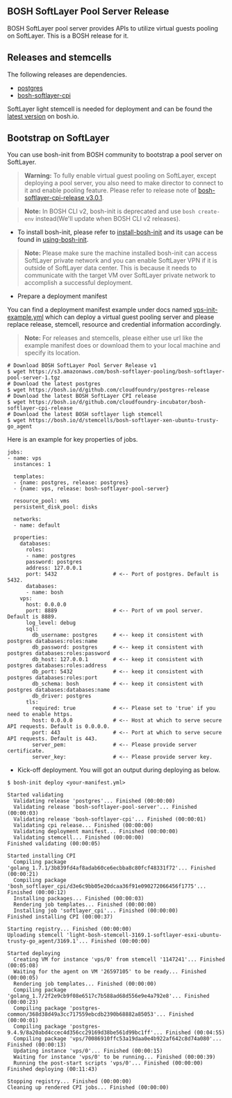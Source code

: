 **BOSH SoftLayer Pool Server Release**
-------------

BOSH SoftLayer pool server provides APIs to utilize virtual guests pooling on SoftLayer. This is a BOSH release for it.

**Releases and stemcells**
-------------
The following releases are dependencies.

- [postgres](http://bosh.io/releases/github.com/cloudfoundry/postgres-release) 
- [bosh-softlayer-cpi](http://bosh.io/releases/github.com/cloudfoundry-incubator/bosh-softlayer-cpi-release) 

SoftLayer light stemcell is needed for deployment and can be found the [latest version](https://bosh.io/d/stemcells/bosh-softlayer-xen-ubuntu-trusty-go_agent) on bosh.io.

**Bootstrap on SoftLayer**
-------------
You can use bosh-init from BOSH community to bootstrap a pool server on SoftLayer. 

> **Warning:** To fully enable virtual guest pooling on SoftLayer, except deploying a pool server, you also need to make director to connect to it and enable pooling feature. Please refer to release note of [bosh-softlayer-cpi-release v3.0.1](https://github.com/cloudfoundry-incubator/bosh-softlayer-cpi-release/releases/tag/v3.0.1).

> **Note:** 
> In BOSH CLI v2, bosh-init is deprecated and use `bosh create-env` instead(We'll update when BOSH CLI v2 releases).

- To install bosh-init, please refer to [install-bosh-init](http://bosh.io/docs/install-bosh-init.html) and its usage can be found in [using-bosh-init](http://bosh.io/docs/using-bosh-init.html).
> **Note:**
>  Please make sure the machine installed bosh-init can access SoftLayer private network and you can enable SoftLayer VPN if it is outside of SoftLayer data center. This is because it needs to communicate with the target VM over SoftLayer private network to accomplish a successful deployment.

- Prepare a deployment manifest

You can find a deployment manifest example under docs named [vps-init-example.yml](https://github.com/cloudfoundry-community/bosh-softlayer-pool-server-release/tree/develop/docs) which can deploy a virtual guest pooling server and please replace release, stemcell, resource and credential information accordingly.
> **Note:**
>  For releases and stemcells, please either use url like the example manifest does or download them to your local machine and specify its location.
```
# Download BOSH SoftLayer Pool Server Release v1
$ wget https://s3.amazonaws.com/bosh-softlayer-pooling/bosh-softlayer-pool-server-1.tgz
# Download the latest postgres
$ wget https://bosh.io/d/github.com/cloudfoundry/postgres-release
# Download the latest BOSH SoftLayer CPI release
$ wget https://bosh.io/d/github.com/cloudfoundry-incubator/bosh-softlayer-cpi-release
# Download the latest BOSH softlayer ligh stemcell
$ wget https://bosh.io/d/stemcells/bosh-softlayer-xen-ubuntu-trusty-go_agent
```

Here is an example for key properties of jobs.
```
jobs:
- name: vps
  instances: 1

  templates:
  - {name: postgres, release: postgres}
  - {name: vps, release: bosh-softlayer-pool-server}

  resource_pool: vms
  persistent_disk_pool: disks

  networks:
  - name: default

  properties:
    databases:
      roles:
      - name: postgres              
      password: postgres
      address: 127.0.0.1
      port: 5432                  # <-- Port of postgres. Default is 5432.
      databases:
      - name: bosh
    vps:
      host: 0.0.0.0
      port: 8889                  # <-- Port of vm pool server. Default is 8889.
      log_level: debug
      sql:
        db_username: postgres     # <-- keep it consistent with postgres databases:roles:name
        db_password: postgres     # <-- keep it consistent with postgres databases:roles:password
        db_host: 127.0.0.1        # <-- keep it consistent with postgres databases:roles:address
        db_port: 5432             # <-- keep it consistent with postgres databases:roles:port
        db_schema: bosh           # <-- keep it consistent with postgres databases:databases:name
        db_driver: postgres
      tls:
        required: true            # <-- Please set to 'true' if you need to enable https.
        host: 0.0.0.0             # <-- Host at which to serve secure API requests. Default is 0.0.0.0.
        port: 443                 # <-- Port at which to serve secure API requests. Default is 443.
        server_pem:               # <-- Please provide server certificate.
        server_key:               # <-- Please provide server key.

```
- Kick-off deployment. You will got an output during deploying as below.

```
$ bosh-init deploy <your-manifest.yml>

Started validating
  Validating release 'postgres'... Finished (00:00:00)
  Validating release 'bosh-softlayer-pool-server'... Finished (00:00:03)
  Validating release 'bosh-softlayer-cpi'... Finished (00:00:01)
  Validating cpi release... Finished (00:00:00)
  Validating deployment manifest... Finished (00:00:00)
  Validating stemcell... Finished (00:00:00)
Finished validating (00:00:05)

Started installing CPI
  Compiling package 'golang_1.7.1/3b839fd4af8adab60ce6ecbba8c80fcf48331f72'... Finished (00:00:21)
  Compiling package 'bosh_softlayer_cpi/d3e6c9bb05e20dcaa36f91e090272066456f1775'... Finished (00:00:12)
  Installing packages... Finished (00:00:03)
  Rendering job templates... Finished (00:00:00)
  Installing job 'softlayer_cpi'... Finished (00:00:00)
Finished installing CPI (00:00:37)

Starting registry... Finished (00:00:00)
Uploading stemcell 'light-bosh-stemcell-3169.1-softlayer-esxi-ubuntu-trusty-go_agent/3169.1'... Finished (00:00:00)

Started deploying
  Creating VM for instance 'vps/0' from stemcell '1147241'... Finished (00:05:08)
  Waiting for the agent on VM '26597105' to be ready... Finished (00:00:05)
  Rendering job templates... Finished (00:00:00)
  Compiling package 'golang_1.7/2f2e9cb9f08e6517c7b588ad68d556e9e4a792e8'... Finished (00:00:23)
  Compiling package 'postgres-common/368d38d49a3cc717559ebcdb2390b68882a85053'... Finished (00:00:01)
  Compiling package 'postgres-9.4.9/8a20abd4ccec4d356cc29169d38be561d99bc1ff'... Finished (00:04:55)
  Compiling package 'vps/70086910ffc53a19daa0e4b922af642c8d74a080'... Finished (00:00:13)
  Updating instance 'vps/0'... Finished (00:00:15)
  Waiting for instance 'vps/0' to be running... Finished (00:00:39)
  Running the post-start scripts 'vps/0'... Finished (00:00:00)
Finished deploying (00:11:43)

Stopping registry... Finished (00:00:00)
Cleaning up rendered CPI jobs... Finished (00:00:00)

```